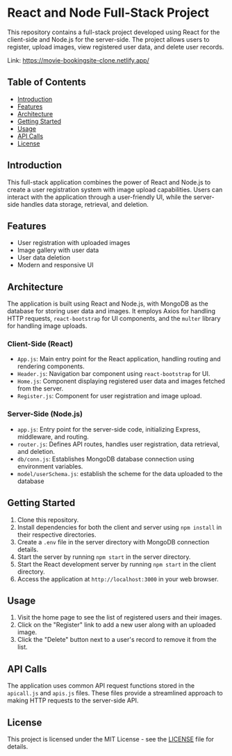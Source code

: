 # React and Node Full-Stack Project

This repository contains a full-stack project developed using React for the client-side and Node.js for the server-side. The project allows users to register, upload images, view registered user data, and delete user records.

Link: https://movie-bookingsite-clone.netlify.app/

## Table of Contents
- [Introduction](#introduction)
- [Features](#features)
- [Architecture](#architecture)
- [Getting Started](#getting-started)
- [Usage](#usage)
- [API Calls](#api-calls)
- [License](#license)

## Introduction
This full-stack application combines the power of React and Node.js to create a user registration system with image upload capabilities. Users can interact with the application through a user-friendly UI, while the server-side handles data storage, retrieval, and deletion.

## Features
- User registration with uploaded images
- Image gallery with user data
- User data deletion
- Modern and responsive UI

## Architecture
The application is built using React and Node.js, with MongoDB as the database for storing user data and images. It employs Axios for handling HTTP requests, `react-bootstrap` for UI components, and the `multer` library for handling image uploads.

### Client-Side (React)
- `App.js`: Main entry point for the React application, handling routing and rendering components.
- `Header.js`: Navigation bar component using `react-bootstrap` for UI.
- `Home.js`: Component displaying registered user data and images fetched from the server.
- `Register.js`: Component for user registration and image upload.

### Server-Side (Node.js)
- `app.js`: Entry point for the server-side code, initializing Express, middleware, and routing.
- `router.js`: Defines API routes, handles user registration, data retrieval, and deletion.
- `db/conn.js`: Establishes MongoDB database connection using environment variables.
- `model/userSchema.js`: establish the scheme for the data uploaded to the database

## Getting Started
1. Clone this repository.
2. Install dependencies for both the client and server using `npm install` in their respective directories.
3. Create a `.env` file in the server directory with MongoDB connection details.
4. Start the server by running `npm start` in the server directory.
5. Start the React development server by running `npm start` in the client directory.
6. Access the application at `http://localhost:3000` in your web browser.

## Usage
1. Visit the home page to see the list of registered users and their images.
2. Click on the "Register" link to add a new user along with an uploaded image.
3. Click the "Delete" button next to a user's record to remove it from the list.

## API Calls
The application uses common API request functions stored in the `apicall.js` and `apis.js` files. These files provide a streamlined approach to making HTTP requests to the server-side API.

## License
This project is licensed under the MIT License - see the [LICENSE](LICENSE) file for details.
